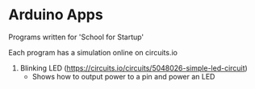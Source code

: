 # Arduino Apps
Programs written for 'School for Startup'

Each program has a simulation online on circuits.io
1. Blinking LED (https://circuits.io/circuits/5048026-simple-led-circuit)
    * Shows how to output power to a pin and power an LED

